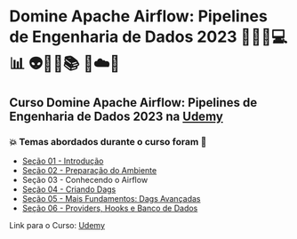 # Domine Apache Airflow: Pipelines de Engenharia de Dados 2023 👩🏻‍💻💻 📊 👽🤯🤖📚 🐍☁️🎲
## Curso Domine Apache Airflow: Pipelines de Engenharia de Dados 2023 na [Udemy](https://www.udemy.com/course/domine-apache-airflow/)
### 💥 Temas abordados durante o curso foram 🚀
- [Seção 01 - Introdução](https://github.com/romulovieira777/Domine_Apache_Airflow_Pipelines_de_Engenharia_de_Dados_2023/tree/main/Secao_01_Introducao)
- [Seção 02 - Preparação do Ambiente](https://github.com/romulovieira777/Domine_Apache_Airflow_Pipelines_de_Engenharia_de_Dados_2023/tree/main/Secao_02_Preparacao_do_Ambiente)
- Seção 03 - Conhecendo o Airflow
- [Seção 04 - Criando Dags](https://github.com/romulovieira777/Domine_Apache_Airflow_Pipelines_de_Engenharia_de_Dados_2023/tree/main/Secao_04_Criando_Dags)
- [Seção 05 - Mais Fundamentos: Dags Avançadas](https://github.com/romulovieira777/Domine_Apache_Airflow_Pipelines_de_Engenharia_de_Dados_2023/tree/main/Secao_05_Mais_Fundamentos_Dags_Avancadas)
- [Seção 06 - Providers, Hooks e Banco de Dados]()

Link para o Curso: [Udemy](https://www.udemy.com/course/domine-apache-airflow/)
